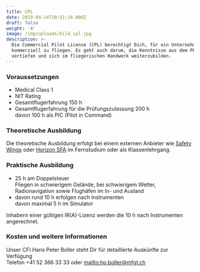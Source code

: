 ```yaml
---
title: CPL
date: 2019-04-14T10:51:24.000Z
draft: false
weight: '4'
image: /img/uploads/bild_cpl.jpg
description: >-
  Die Commercial Pilot License (CPL) berechtigt Dich, für ein Unternehmen
  kommerziell zu fliegen. Es geht auch darum, die Kenntnisse aus dem PPL zu
  vertiefen und sich im fliegerischen Handwerk weiterzubilden.
---
```

### Voraussetzungen

* Medical Class 1
* NIT Rating
* Gesamtflugerfahrung 150 h
* Gesamtflugerfahrung für die Prüfungszulassung 200 h\
  davon 100 h als PIC (Pilot in Command)

### Theoretische Ausbildung

Die theoretische Ausbildung erfolgt bei einem externen Anbieter wie [Safety Wings](https://www.safetywings.ch/) oder [Horizon SFA](https://www.horizon-sfa.ch/de) im Fernstudium oder als Klassenlehrgang.

### Praktische Ausbildung

* 25 h am Doppelsteuer\
  Fliegen in schwierigem Gelände, bei schwierigem Wetter, Radionavigation sowie Flughäfen im In- und Ausland
* davon rund 10 h erfolgen nach Instrumenten\
  davon maximal 5 h im Simulator

Inhabern einer gültigen IR(A)-Lizenz werden die 10 h nach Instrumenten angerechnet.  

### Kosten und weitere Informationen

Unser CFI Hans Peter Boller steht Dir für detaillierte Auskünfte zur Verfügung\
Telefon +41 52 366 33 33 oder <mailto:hp.boller@mfgt.ch>
